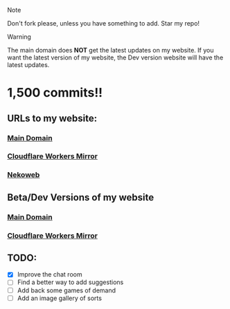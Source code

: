 > [!NOTE]
> Don't fork please, unless you have something to add. Star my repo!

> [!WARNING]
> The main domain does **NOT** get the latest updates on my website. If you want the latest version of my website, the Dev version website will have the latest updates.

# 1,500 commits!!

## URLs to my website:
### [Main Domain](https://jackpurrin.me/)  

### [Cloudflare Workers Mirror](https://me.jackpurrin.workers.dev)

### [Nekoweb](https://jackpurrin.nekoweb.org/)

## Beta/Dev Versions of my website
### [Main Domain](https://dev.jackpurrin.me/)

### [Cloudflare Workers Mirror](https://dev.jackpurrin.workers.dev/)

## TODO:

- [x] Improve the chat room
- [ ] Find a better way to add suggestions
- [ ] Add back some games of demand
- [ ] Add an image gallery of sorts
